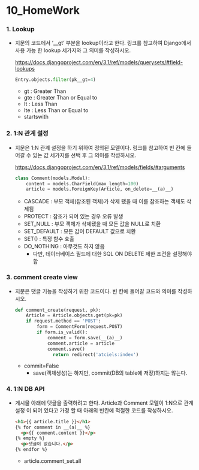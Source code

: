 # 10_HomeWork

### 1. Lookup

- 지문의 코드에서 ‘__gt’ 부분을 lookup이라고 한다. 링크를 참고하여 Django에서 사용 가능 한 lookup 세가지와 그 의미를 작성하시오. 

  https://docs.djangoproject.com/en/3.1/ref/models/querysets/#field-lookups

  ```python
  Entry.objects.filter(pk__gt=4)
  ```
  
  - gt : Greater Than
  - gte : Greater Than or Equal to
  - lt : Less Than
  - lte : Less Than or Equal to
  - startswith



### 2. 1:N 관계 설정

- 지문은 1:N 관계 설정을 하기 위하여 정의된 모델이다. 링크를 참고하여 빈 칸에 들어갈 수 있는 값 세가지를 선택 후 그 의미를 작성하시오. 

  https://docs.djangoproject.com/en/3.1/ref/models/fields/#arguments

  ```python
  class Comment(models.Model):
      content = models.CharField(max_length=100)
      article = models.ForeignKey(Article, on_delete=__(a)__)
  ```

  - CASCADE : 부모 객체(참조된 객체)가 삭제 됐을 때 이를 참조하는 객체도 삭제됨
  - PROTECT : 참조가 되어 있는 경우 오류 발생
  - SET_NULL : 부모 객체가 삭제됐을 때 모든 값을 NULL로 치환
  - SET_DEFAULT : 모든 값이 DEFAULT 값으로 치환
  - SET() : 특정 함수 호출
  - DO_NOTHING : 아무것도 하지 않음
    - 다만, 데이터베이스 필드에 대한 SQL ON DELETE 제한 조건을 설정해야 함



### 3. comment create view 

- 지문은 댓글 기능을 작성하기 위한 코드이다. 빈 칸에 들어갈 코드와 의미를 작성하시오.

  ```python
  def comment_create(request, pk):
      Article = Article.objects.get(pk=pk)
      if request.method == 'POST':
          form = CommentForm(request.POST)
          if form.is_valid():
              comment = form.save(__(a)__)
              comment.article = article
              comment.save()
             	return redirect('atciels:index')
  ```

  - commit=False
    - save(객체생성)는 하지만, commit(DB의 table에 저장)하지는 않는다.



### 4. 1:N DB API 

- 게시물 아래에 댓글을 출력하려고 한다. Article과 Comment 모델이 1:N으로 관계설정 이 되어 있다고 가정 할 때 아래의 빈칸에 적절한 코드를 작성하시오.

  ```html
  <h1>{{ article.title }}</h1>
  {% for comment in __(a)__ %}
    <p>{{ comment.content }}</p>
  {% empty %}
    <p>댓글이 없습니다.</p>
  {% endfor %}
  ```

  - article.comment_set.all

